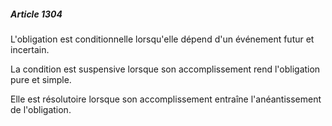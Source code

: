 ##### Article 1304

L'obligation est conditionnelle lorsqu'elle dépend d'un événement futur et incertain.

La condition est suspensive lorsque son accomplissement rend l'obligation pure et simple.

Elle est résolutoire lorsque son accomplissement entraîne l'anéantissement de l'obligation.

